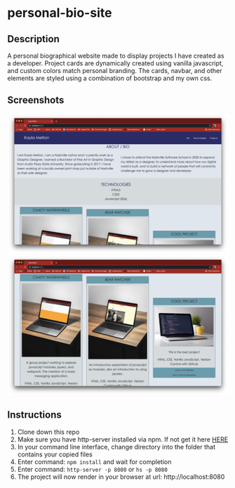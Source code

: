 # personal-bio-site

## Description
A personal biographical website made to display projects I have created as a developer. Project cards are dynamically created using vanilla javascript, and custom colors match personal branding. The cards, navbar, and other elements are styled using a combination of bootstrap and my own css.

## Screenshots
![Main View on page load](./screenshots/personal-bio-site-pageload-view-update-1.png)
![View of Project Cards](./screenshots/personal-bio-site-project-card-view-update-1.png)

## Instructions
1. Clone down this repo
2. Make sure you have http-server installed via npm. If not get it here [HERE](https://www.npmjs.com/package/http-server)
3. In your command line interface, change directory into the folder that contains your copied files
4. Enter command: `npm install` and wait for completion
5. Enter command: `http-server -p 8080` or `hs -p 8080`
6. The project will now render in your browser at url: http://localhost:8080